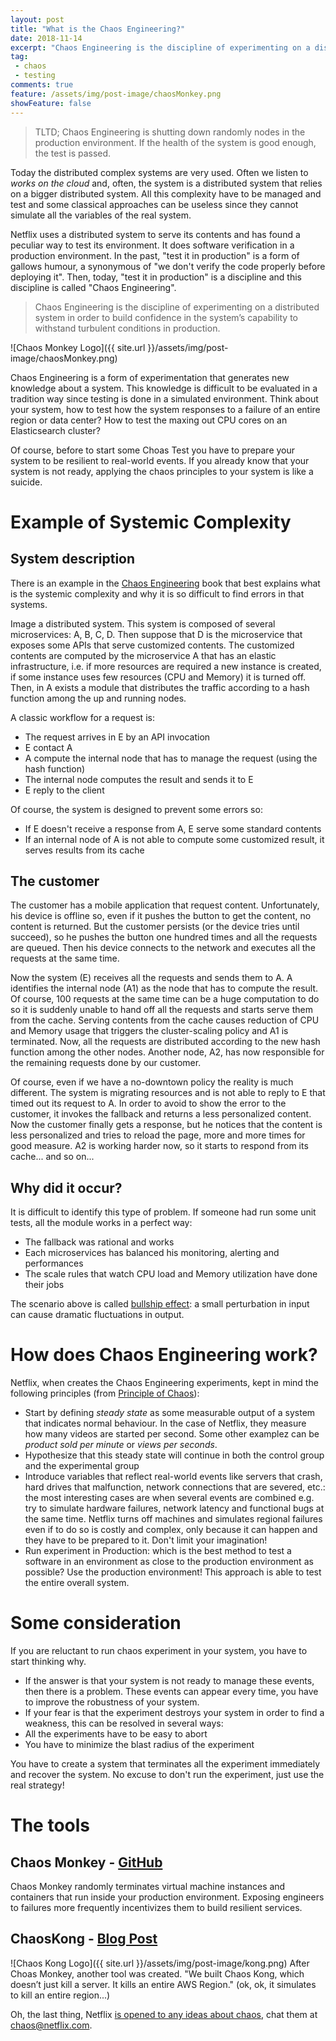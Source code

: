 ```yaml
---
layout: post
title: "What is the Chaos Engineering?"
date: 2018-11-14
excerpt: "Chaos Engineering is the discipline of experimenting on a distributed system in order to build confidence in the system’s capability to withstand turbulent conditions in production."
tag:
 - chaos
 - testing
comments: true
feature: /assets/img/post-image/chaosMonkey.png
showFeature: false
---
```


> TLTD; Chaos Engineering is shutting down randomly nodes in the production environment. If the health of the system is good enough, the test is passed.

Today the distributed complex systems are very used. Often we listen to *works on the cloud* and, often, the system is a distributed system that relies on a bigger distributed system. All this complexity have to be managed and test and some classical approaches can be useless since they cannot simulate all the variables of the real system.

Netflix uses a distributed system to serve its contents and has found a peculiar way to test its environment. It does software verification in a production environment. In the past, "test it in production" is a form of gallows humour, a synonymous of "we don't verify the code properly before deploying it". Then, today, "test it in production" is a discipline and this discipline is called "Chaos Engineering".

> Chaos Engineering is the discipline of experimenting on a distributed system in order to build confidence in the system’s capability to withstand turbulent conditions in production.

![Chaos Monkey Logo]({{ site.url }}/assets/img/post-image/chaosMonkey.png)

Chaos Engineering is a form of experimentation that generates new knowledge about a system. This knowledge is difficult to be evaluated in a tradition way since testing is done in a simulated environment. Think about your system, how to test how the system responses to a failure of an entire region or data center? How to test the maxing out CPU cores on an Elasticsearch cluster?

Of course, before to start some Choas Test you have to prepare your system to be resilient to real-world events. If you already know that your system is not ready, applying the chaos principles to your system is like a suicide.

# Example of Systemic Complexity

## System description
There is an example in the [Chaos Engineering](https://www.oreilly.com/library/view/chaos-engineering/9781491988459/) book that best explains what is the systemic complexity and why it is so difficult to find errors in that systems.

Image a distributed system. This system is composed of several microservices: A, B, C, D. Then suppose that D is the microservice that exposes some APIs that serve customized contents. The customized contents are computed by the microservice A that has an elastic infrastructure, i.e. if more resources are required a new instance is created, if some instance uses few resources (CPU and Memory) it is turned off. 
Then, in A exists a module that distributes the traffic according to a hash function among the up and running nodes.

A classic workflow for a request is:
 - The request arrives in E by an API invocation
 - E contact A
 - A compute the internal node that has to manage the request (using the hash function)
 - The internal node computes the result and sends it to E
 - E reply to the client

Of course, the system is designed to prevent some errors so:
 - If E doesn't receive a response from A, E serve some standard contents
 - If an internal node of A is not able to compute some customized result, it serves results from its cache


## The customer
The customer has a mobile application that request content. Unfortunately, his device is offline so, even if it pushes the button to get the content, no content is returned. But the customer persists (or the device tries until succeed), so he pushes the button one hundred times and all the requests are queued. Then his device connects to the network and executes all the requests at the same time.

Now the system (E) receives all the requests and sends them to A. A identifies the internal node (A1) as the node that has to compute the result. Of course, 100 requests at the same time can be a huge computation to do so it is suddenly unable to hand off all the requests and starts serve them from the cache. Serving contents from the cache causes reduction of CPU and Memory usage that triggers the cluster-scaling policy and A1 is terminated. Now, all the requests are distributed according to the new hash function among the other nodes. Another node, A2, has now responsible for the remaining requests done by our customer. 

Of course, even if we have a no-downtown policy the reality is much different. The system is migrating resources and is not able to reply to E that timed out its request to A. In order to avoid to show the error to the customer, it invokes the fallback and returns a less personalized content. Now the customer finally gets a response, but he notices that the content is less personalized and tries to reload the page, more and more times for good measure. A2 is working harder now, so it starts to respond from its cache... and so on...

## Why did it occur?
It is difficult to identify this type of problem. If someone had run some unit tests, all the module works in a perfect way:
 - The fallback was rational and works
 - Each microservices has balanced his monitoring, alerting and performances
 - The scale rules that watch CPU load and Memory utilization have done their jobs

The scenario above is called [bullship effect](https://en.wikipedia.org/wiki/Bullwhip_effect): a small perturbation in input can cause dramatic fluctuations in output.

# How does Chaos Engineering work?
Netflix, when creates the Chaos Engineering experiments, kept in mind the following principles (from [Principle of Chaos](https://principlesofchaos.org/)):
 - Start by defining *steady state* as some measurable output of a system that indicates normal behaviour. In the case of Netflix, they measure how many videos are started per second. Some other examplez can be *product sold per minute* or *views per seconds*.
 - Hypothesize that this steady state will continue in both the control group and the experimental group
 - Introduce variables that reflect real-world events like servers that crash, hard drives that malfunction, network connections that are severed, etc.: the most interesting cases are when several events are combined e.g. try to simulate hardware failures, network latency and functional bugs at the same time. Netflix turns off machines and simulates regional failures even if to do so is costly and complex, only because it can happen and they have to be prepared to it. Don't limit your imagination! 
 - Run experiment in Production: which is the best method to test a software in an environment as close to the production environment as possible? Use the production environment! This approach is able to test the entire overall system.

# Some consideration
If you are reluctant to run chaos experiment in your system, you have to start thinking why. 
 - If the answer is that your system is not ready to manage these events, then there is a problem. These events can appear every time, you have to improve the robustness of your system.
 - If your fear is that the experiment destroys your system in order to find a weakness, this can be resolved in several ways:
  - All the experiments have to be easy to abort
  - You have to minimize the blast radius of the experiment

You have to create a system that terminates all the experiment immediately and recover the system. No excuse to don't run the experiment, just use the real strategy!

# The tools
## Chaos Monkey - [GitHub](https://github.com/Netflix/chaosmonkey)
Chaos Monkey randomly terminates virtual machine instances and containers that run inside your production environment. Exposing engineers to failures more frequently incentivizes them to build resilient services.

## ChaosKong - [Blog Post](https://medium.com/netflix-techblog/chaos-engineering-upgraded-878d341f15fa)
![Chaos Kong Logo]({{ site.url }}/assets/img/post-image/kong.png)
After Choas Monkey, another tool was created. "We built Chaos Kong, which doesn’t just kill a server. It kills an entire AWS Region." (ok, ok, it simulates to kill an entire region...)

Oh, the last thing, Netflix [is opened to any ideas about chaos](https://medium.com/netflix-techblog/chaos-engineering-upgraded-878d341f15fa), chat them at chaos@netflix.com.


